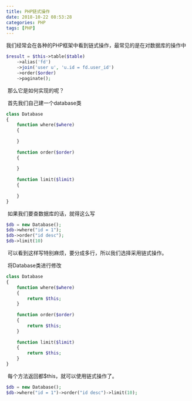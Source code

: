 ```yaml
---
title: PHP链式操作
date: 2018-10-22 08:53:28
categories: PHP
tags: [PHP]
---
```


​        我们经常会在各种的PHP框架中看到链式操作，最常见的是在对数据库的操作中

<!-- more -->

```php
$result = $this->table($table)
    ->alias('fd')
    ->join('user u', 'u.id = fd.user_id')
    ->order($order)
    ->paginate();
```

​        那么它是如何实现的呢？

​        首先我们自己建一个database类

```php
class Database
{
    function where($where)
    {
      
    }
	
    function order($order)
    {
      
    }
  
    function limit($limit)
    {
      
    }
}
```

​        如果我们要查数据库的话，就得这么写

```php
$db = new Database();
$db->where("id = 1");
$db->order("id desc");
$db->limit(10)
```

​        可以看到这样写特别麻烦，要分成多行，所以我们选择采用链式操作。

​        将Database类进行修改

```php
class Database
{
	function where($where)
    {
        return $this;
    }
	
  	function order($order)
    {
        return $this;
    }
  
  	function limit($limit)
    {
        return $this;
    }
}
```

​        每个方法返回都$this，就可以使用链式操作了。

```php
$db = new Database();
$db->where("id = 1")->order("id desc")->limit(10);
```

